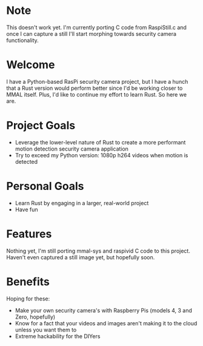 # Note

This doesn't work yet. I'm currently porting C code from RaspiStill.c and once I can capture a still I'll start morphing towards security camera functionality.

# Welcome

I have a Python-based RasPi security camera project, but I have a hunch that a Rust version would perform better since I'd be working closer to MMAL itself. Plus, I'd like to continue my effort to learn Rust. So here we are.

# Project Goals

* Leverage the lower-level nature of Rust to create a more performant motion detection security camera application
* Try to exceed my Python version: 1080p h264 videos when motion is detected

# Personal Goals

* Learn Rust by engaging in a larger, real-world project
* Have fun

# Features

Nothing yet, I'm still porting mmal-sys and raspivid C code to this project. Haven't even captured a still image yet, but hopefully soon.

# Benefits

Hoping for these:

* Make your own security camera's with Raspberry Pis (models 4, 3 and Zero, hopefully)
* Know for a fact that your videos and images aren't making it to the cloud unless you want them to
* Extreme hackability for the DIYers
